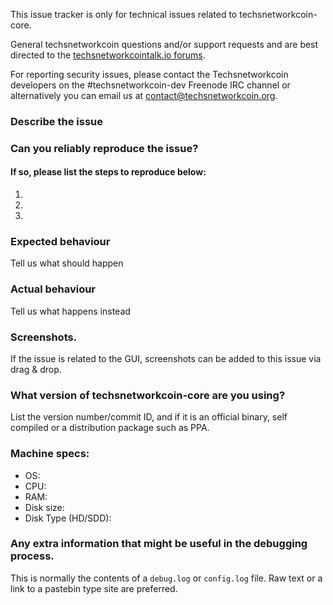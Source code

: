 <!--- Remove sections that do not apply -->

This issue tracker is only for technical issues related to techsnetworkcoin-core.

General techsnetworkcoin questions and/or support requests and are best directed to the [techsnetworkcointalk.io forums](https://techsnetworkcointalk.io/).

For reporting security issues, please contact the Techsnetworkcoin developers on the #techsnetworkcoin-dev Freenode IRC channel or alternatively you can email us at contact@techsnetworkcoin.org.

### Describe the issue

### Can you reliably reproduce the issue?
#### If so, please list the steps to reproduce below:
1.
2.
3.

### Expected behaviour
Tell us what should happen

### Actual behaviour
Tell us what happens instead

### Screenshots.
If the issue is related to the GUI, screenshots can be added to this issue via drag & drop.

### What version of techsnetworkcoin-core are you using?
List the version number/commit ID, and if it is an official binary, self compiled or a distribution package such as PPA.

### Machine specs:
- OS:
- CPU:
- RAM:
- Disk size:
- Disk Type (HD/SDD):

### Any extra information that might be useful in the debugging process.
This is normally the contents of a `debug.log` or `config.log` file. Raw text or a link to a pastebin type site are preferred.
